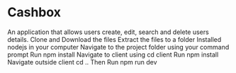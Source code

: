 # Cashbox
An application that allows users create, edit, search and delete users details.
Clone and Download the files
Extract the files to a folder
Installed nodejs in your computer
Navigate to the project folder using your command prompt
Run npm install
Navigate to client using cd client 
Run npm install
Navigate outside client cd ..
Then Run npm run dev



